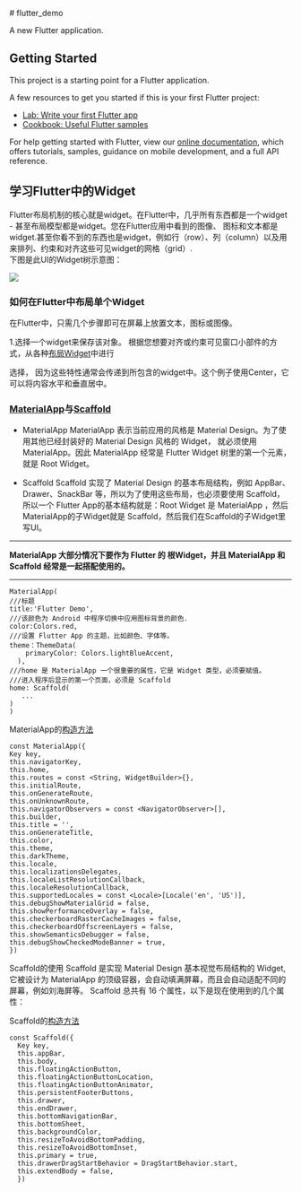 ﻿﻿﻿# flutter_demo

A new Flutter application.

## Getting Started

This project is a starting point for a Flutter application.

A few resources to get you started if this is your first Flutter project:

- [Lab: Write your first Flutter app](https://flutter.io/docs/get-started/codelab)
- [Cookbook: Useful Flutter samples](https://flutter.io/docs/cookbook)

For help getting started with Flutter, view our 
[online documentation](https://flutter.io/docs), which offers tutorials, 
samples, guidance on mobile development, and a full API reference.

## 学习Flutter中的Widget
Flutter布局机制的核心就是widget。在Flutter中，几乎所有东西都是一个widget - 甚至布局模型都是widget。您在Flutter应用中看到的图像、
图标和文本都是widget.甚至你看不到的东西也是widget，例如行（row）、列（column）以及用来排列、约束和对齐这些可见widget的网格（grid）.</br>
下图是此UI的Widget树示意图：

![](https://i.imgur.com/l81sggS.png)
### 如何在Flutter中布局单个Widget
在Flutter中，只需几个步骤即可在屏幕上放置文本，图标或图像。</br>

1.选择一个widget来保存该对象。
根据您想要对齐或约束可见窗口小部件的方式，从各种[布局Widget](https://flutterchina.club/widgets/)中进行

选择， 因为这些特性通常会传递到所包含的widget中。这个例子使用Center，它可以将内容水平和垂直居中。</br>

### [MaterialApp][1]与[Scaffold][2]
* MaterialApp
MaterialApp 表示当前应用的风格是 Material Design。为了使用其他已经封装好的 Material Design 风格的 Widget，
就必须使用 MaterialApp。因此 MaterialApp 经常是 Flutter Widget 树里的第一个元素，就是 Root Widget。

* Scaffold
Scaffold 实现了 Material Design 的基本布局结构，例如 AppBar、Drawer、SnackBar 等，所以为了使用这些布局，也必须要使用 Scaffold，
所以一个 Flutter App的基本结构就是：Root Widget 是 MaterialApp ，然后MaterialApp的子Widget就是 Scaffold，然后我们在Scaffold的子Widget里写UI。


----------


**MaterialApp 大部分情况下要作为 Flutter 的 根Widget，并且 MaterialApp 和 Scaffold 经常是一起搭配使用的。**

----------


    MaterialApp(
    ///标题
    title:'Flutter Demo',
    ///该颜色为 Android 中程序切换中应用图标背景的颜色.
    color:Colors.red,
    ///设置 Flutter App 的主题，比如颜色、字体等。
    theme：ThemeData(
        primaryColor: Colors.lightBlueAccent,
      ),
    ///home 是 MaterialApp 一个很重要的属性，它是 Widget 类型，必须要赋值。
    ///进入程序后显示的第一个页面，必须是 Scaffold
    home: Scaffold(
       ...
    )
    )
MaterialApp的[构造方法][3]

    const MaterialApp({
    Key key,
    this.navigatorKey,
    this.home,
    this.routes = const <String, WidgetBuilder>{},
    this.initialRoute,
    this.onGenerateRoute,
    this.onUnknownRoute,
    this.navigatorObservers = const <NavigatorObserver>[],
    this.builder,
    this.title = '',
    this.onGenerateTitle,
    this.color,
    this.theme,
    this.darkTheme,
    this.locale,
    this.localizationsDelegates,
    this.localeListResolutionCallback,
    this.localeResolutionCallback,
    this.supportedLocales = const <Locale>[Locale('en', 'US')],
    this.debugShowMaterialGrid = false,
    this.showPerformanceOverlay = false,
    this.checkerboardRasterCacheImages = false,
    this.checkerboardOffscreenLayers = false,
    this.showSemanticsDebugger = false,
    this.debugShowCheckedModeBanner = true,
    })
    

Scaffold的使用
Scaffold 是实现 Material Design 基本视觉布局结构的 Widget,它被设计为 MaterialApp 的顶级容器，会自动填满屏幕，而且会自动适配不同的屏幕，例如刘海屏等。
Scaffold 总共有 16 个属性，以下是现在使用到的几个属性：

Scaffold的[构造方法][4]

    const Scaffold({
      Key key,
      this.appBar,
      this.body,
      this.floatingActionButton,
      this.floatingActionButtonLocation,
      this.floatingActionButtonAnimator,
      this.persistentFooterButtons,
      this.drawer,
      this.endDrawer,
      this.bottomNavigationBar,
      this.bottomSheet,
      this.backgroundColor,
      this.resizeToAvoidBottomPadding,
      this.resizeToAvoidBottomInset,
      this.primary = true,
      this.drawerDragStartBehavior = DragStartBehavior.start,
      this.extendBody = false,
      })
  
  
  
  [1]: https://api.flutter.dev/flutter/material/MaterialApp-class.html
  [2]: https://api.flutter.dev/flutter/material/Scaffold-class.html
  [3]: https://api.flutter.dev/flutter/material/MaterialApp/MaterialApp.html
  [4]: https://api.flutter.dev/flutter/material/Scaffold/Scaffold.html

